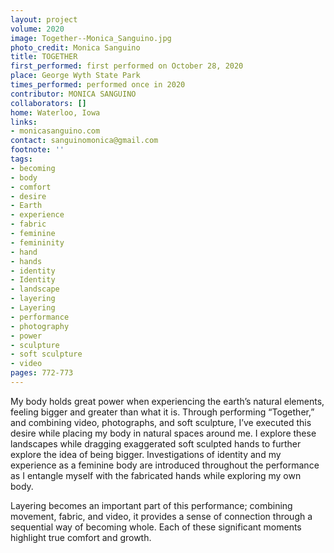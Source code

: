 ```yaml
---
layout: project
volume: 2020
image: Together--Monica_Sanguino.jpg
photo_credit: Monica Sanguino
title: TOGETHER
first_performed: first performed on October 28, 2020
place: George Wyth State Park
times_performed: performed once in 2020
contributor: MONICA SANGUINO
collaborators: []
home: Waterloo, Iowa
links:
- monicasanguino.com
contact: sanguinomonica@gmail.com
footnote: ''
tags:
- becoming
- body
- comfort
- desire
- Earth
- experience
- fabric
- feminine
- femininity
- hand
- hands
- identity
- Identity
- landscape
- layering
- Layering
- performance
- photography
- power
- sculpture
- soft sculpture
- video
pages: 772-773
---
```


My body holds great power when experiencing the earth’s natural elements, feeling bigger and greater than what it is. Through performing “Together,” and combining video, photographs, and soft sculpture, I’ve executed this desire while placing my body in natural spaces around me. I explore these landscapes while dragging exaggerated soft sculpted hands to further explore the idea of being bigger. Investigations of identity and my experience as a feminine body are introduced throughout the performance as I entangle myself with the fabricated hands while exploring my own body.

Layering becomes an important part of this performance; combining movement, fabric, and video, it provides a sense of connection through a sequential way of becoming whole. Each of these significant moments highlight true comfort and growth.